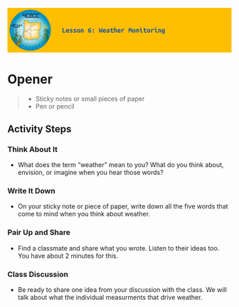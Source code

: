 ![header-lesson-06](assets/header-lesson-06.png)

# Opener

> - Sticky notes or small pieces of paper
> - Pen or pencil

## Activity Steps

### Think About It

- What does the term “weather” mean to you? What do you think about, envision, or imagine when you hear those words?

### Write It Down

- On your sticky note or piece of paper, write down all the five words that come to mind when you think about weather. 

### Pair Up and Share

- Find a classmate and share what you wrote. Listen to their ideas too. You have about 2 minutes for this.

### Class Discussion

- Be ready to share one idea from your discussion with the class. We will talk about what the individual measurments that drive weather.